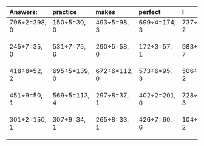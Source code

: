 | Answers: | practice | makes | perfect | ! |
| :--- | :--- | :--- | :--- | :--- |
| 796÷2=398, 0 | 150÷5=30, 0 | 493÷5=98, 3 | 699÷4=174, 3 | 737÷5=147, 2 | 
|   |   |   |   |   | 
|   |   |   |   |   | 
|   |   |   |   |   | 
| 245÷7=35, 0 | 531÷7=75, 6 | 290÷5=58, 0 | 172÷3=57, 1 | 983÷8=122, 7 | 
|   |   |   |   |   | 
|   |   |   |   |   | 
|   |   |   |   |   | 
| 418÷8=52, 2 | 695÷5=139, 0 | 672÷6=112, 0 | 573÷6=95, 3 | 506÷8=63, 2 | 
|   |   |   |   |   | 
|   |   |   |   |   | 
|   |   |   |   |   | 
| 451÷9=50, 1 | 569÷5=113, 4 | 297÷8=37, 1 | 402÷2=201, 0 | 728÷5=145, 3 | 
|   |   |   |   |   | 
|   |   |   |   |   | 
|   |   |   |   |   | 
| 301÷2=150, 1 | 307÷9=34, 1 | 265÷8=33, 1 | 426÷7=60, 6 | 104÷6=17, 2 | 
|   |   |   |   |   | 
|   |   |   |   |   | 
|   |   |   |   |   | 
